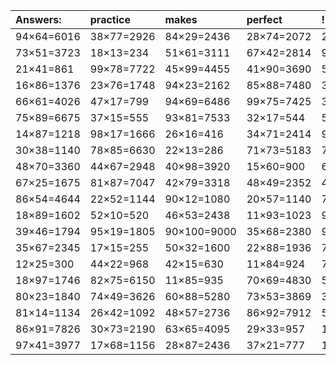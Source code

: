 | Answers: | practice | makes | perfect | ! |
| :--- | :--- | :--- | :--- | :--- |
| 94×64=6016 | 38×77=2926 | 84×29=2436 | 28×74=2072 | 21×98=2058 | 
| 73×51=3723 | 18×13=234 | 51×61=3111 | 67×42=2814 | 95×100=9500 | 
| 21×41=861 | 99×78=7722 | 45×99=4455 | 41×90=3690 | 58×38=2204 | 
| 16×86=1376 | 23×76=1748 | 94×23=2162 | 85×88=7480 | 38×92=3496 | 
| 66×61=4026 | 47×17=799 | 94×69=6486 | 99×75=7425 | 36×30=1080 | 
| 75×89=6675 | 37×15=555 | 93×81=7533 | 32×17=544 | 59×61=3599 | 
| 14×87=1218 | 98×17=1666 | 26×16=416 | 34×71=2414 | 94×100=9400 | 
| 30×38=1140 | 78×85=6630 | 22×13=286 | 71×73=5183 | 73×48=3504 | 
| 48×70=3360 | 44×67=2948 | 40×98=3920 | 15×60=900 | 61×88=5368 | 
| 67×25=1675 | 81×87=7047 | 42×79=3318 | 48×49=2352 | 48×37=1776 | 
| 86×54=4644 | 22×52=1144 | 90×12=1080 | 20×57=1140 | 72×33=2376 | 
| 18×89=1602 | 52×10=520 | 46×53=2438 | 11×93=1023 | 90×24=2160 | 
| 39×46=1794 | 95×19=1805 | 90×100=9000 | 35×68=2380 | 97×23=2231 | 
| 35×67=2345 | 17×15=255 | 50×32=1600 | 22×88=1936 | 75×20=1500 | 
| 12×25=300 | 44×22=968 | 42×15=630 | 11×84=924 | 74×50=3700 | 
| 18×97=1746 | 82×75=6150 | 11×85=935 | 70×69=4830 | 52×86=4472 | 
| 80×23=1840 | 74×49=3626 | 60×88=5280 | 73×53=3869 | 32×91=2912 | 
| 81×14=1134 | 26×42=1092 | 48×57=2736 | 86×92=7912 | 59×47=2773 | 
| 86×91=7826 | 30×73=2190 | 63×65=4095 | 29×33=957 | 18×26=468 | 
| 97×41=3977 | 17×68=1156 | 28×87=2436 | 37×21=777 | 19×45=855 | 
